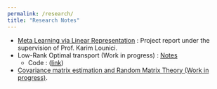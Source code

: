 ```yaml
---
permalink: /research/
title: "Research Notes"
---
```



- [Meta Learning via Linear Representation](https://fegounna.github.io/yessin-moakher/files/meta_learning.pdf) : Project report under the supervision of Prof. Karim Lounici.
- Low-Rank Optimal transport (Work in progress) : [Notes](https://fegounna.github.io/yessin-moakher/files/OT.pdf)
    * Code : ([link](https://github.com/fegounna/POT/tree/low-rank-via-factor-relaxation))
- [Covariance matrix estimation and Random Matrix Theory (Work in progress)](https://fegounna.github.io/yessin-moakher/files/RMT.pdf).



